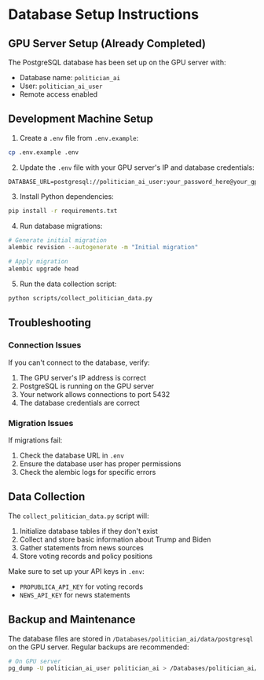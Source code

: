 # Database Setup Instructions

## GPU Server Setup (Already Completed)
The PostgreSQL database has been set up on the GPU server with:
- Database name: `politician_ai`
- User: `politician_ai_user`
- Remote access enabled

## Development Machine Setup

1. Create a `.env` file from `.env.example`:
```bash
cp .env.example .env
```

2. Update the `.env` file with your GPU server's IP and database credentials:
```
DATABASE_URL=postgresql://politician_ai_user:your_password_here@your_gpu_ip:5432/politician_ai
```

3. Install Python dependencies:
```bash
pip install -r requirements.txt
```

4. Run database migrations:
```bash
# Generate initial migration
alembic revision --autogenerate -m "Initial migration"

# Apply migration
alembic upgrade head
```

5. Run the data collection script:
```bash
python scripts/collect_politician_data.py
```

## Troubleshooting

### Connection Issues
If you can't connect to the database, verify:
1. The GPU server's IP address is correct
2. PostgreSQL is running on the GPU server
3. Your network allows connections to port 5432
4. The database credentials are correct

### Migration Issues
If migrations fail:
1. Check the database URL in `.env`
2. Ensure the database user has proper permissions
3. Check the alembic logs for specific errors

## Data Collection
The `collect_politician_data.py` script will:
1. Initialize database tables if they don't exist
2. Collect and store basic information about Trump and Biden
3. Gather statements from news sources
4. Store voting records and policy positions

Make sure to set up your API keys in `.env`:
- `PROPUBLICA_API_KEY` for voting records
- `NEWS_API_KEY` for news statements

## Backup and Maintenance
The database files are stored in `/Databases/politician_ai/data/postgresql` on the GPU server.
Regular backups are recommended:

```bash
# On GPU server
pg_dump -U politician_ai_user politician_ai > /Databases/politician_ai/backups/backup_$(date +%Y%m%d).sql
